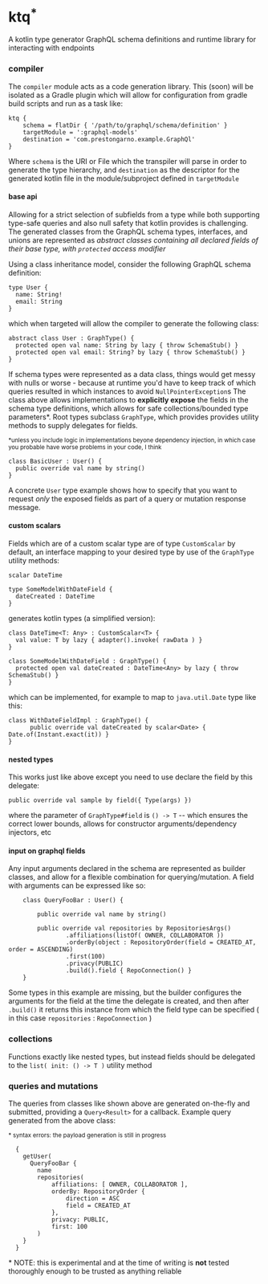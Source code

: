 
# ktq<sup>*</sup>

A kotlin type generator GraphQL schema definitions and runtime library for interacting with endpoints

### compiler
The `compiler` module acts as a code generation library. This (soon) will be isolated as a Gradle plugin which will allow for configuration from gradle build scripts and run as a task like:

```
ktq {
    schema = flatDir { '/path/to/graphql/schema/definition' }
    targetModule = ':graphql-models'
    destination = 'com.prestongarno.example.GraphQl'
}
```
Where `schema` is the URI or File which the transpiler will parse in order to generate the type hierarchy, and `destination` as the descriptor for the generated kotlin file in the module/subproject defined in `targetModule`

#### base api

Allowing for a strict selection of subfields from a type while both supporting type-safe queries and also null safety that kotlin provides is challenging. The generated classes from the GraphQL schema types, interfaces, and unions are represented as <i>abstract classes containing all declared fields of their base type, with `protected` access modifier</i>

Using a class inheritance model, consider the following GraphQL schema definition:

```
type User {
  name: String!
  email: String
}
```

which when targeted will allow the compiler to generate the following class:

```
abstract class User : GraphType() {
  protected open val name: String by lazy { throw SchemaStub() }
  protected open val email: String? by lazy { throw SchemaStub() }
}
```

If schema types were represented as a data class, things would get messy with nulls or worse - because at runtime you'd have to keep track of which queries resulted in which instances to avoid `NullPointerException`s
The class above allows implementations to <b>explicitly expose</b> the fields in the schema type definitions, which allows for safe collections/bounded type parameters*. 
Root types subclass `GraphType`, which provides provides utility methods to supply delegates for fields.

<sup>*unless you include logic in implementations beyone dependency injection, in which case you probable have worse problems in your code, I think</sup>
 
 ```
 class BasicUser : User() {
   public override val name by string()
 }
 ```
 
A concrete `User` type example shows how to specify that you want to request <i>only</i> the exposed fields as part of a query or mutation response message.

#### custom scalars

Fields which are of a custom scalar type are of type `CustomScalar` by default, an interface mapping to your desired type by use of the `GraphType` utility methods:

```
scalar DateTime

type SomeModelWithDateField {
  dateCreated : DateTime
}

```

generates kotlin types (a simplified version):

```
class DateTime<T: Any> : CustomScalar<T> {
  val value: T by lazy { adapter().invoke( rawData ) }
}

class SomeModelWithDateField : GraphType() {
  protected open val dateCreated : DateTime<Any> by lazy { throw SchemaStub() }
}
```

which can be implemented, for example to map to `java.util.Date` type like this:

```
class WithDateFieldImpl : GraphType() {
      public override val dateCreated by scalar<Date> { Date.of(Instant.exact(it)) }
}
```

#### nested types

This works just like above except you need to use declare the field by this delegate:

`public override val sample by field({ Type(args) })` 

where the parameter of `GraphType#field` is `() -> T`  -- which ensures the correct lower bounds, allows for constructor arguments/dependency injectors, etc

#### input on graphql fields

Any input arguments declared in the schema are represented as builder classes, and allow for a flexible combination for querying/mutation. A field with arguments can be expressed like so:

```
    class QueryFooBar : User() {
    
        public override val name by string()
        
        public override val repositories by RepositoriesArgs()
                .affiliations(listOf( OWNER, COLLABORATOR ))
                .orderBy(object : RepositoryOrder(field = CREATED_AT, order = ASCENDING)
                .first(100)
                .privacy(PUBLIC)
                .build().field { RepoConnection() }
    }
```
Some types in this example are missing, but the builder configures the arguments for the field at the time the delegate is created, and then after `.build()` it returns this instance from which the field type can be specified ( in this case `repositories` : `RepoConnection` )

### collections
Functions exactly like nested types, but instead fields should be delegated to the `list( init: () -> T )` utility method

### queries and mutations 
The queries from classes like shown above are generated on-the-fly and submitted, providing a `Query<Result>` for a callback. Example query generated from the above class:

<sup>* syntax errors: the payload generation is still in progress </sup>

```
  {
    getUser(
      QueryFooBar {
        name
        repositories(
            affiliations: [ OWNER, COLLABORATOR ],
            orderBy: RepositoryOrder {
                direction = ASC
                field = CREATED_AT
            },
            privacy: PUBLIC,
            first: 100
        )
    }
  }
```

\* NOTE: this is experimental and at the time of writing is <b>not</b> tested thoroughly enough to be trusted as anything reliable
